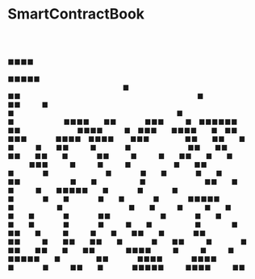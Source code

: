 # SmartContractBook



                                                                                          
  ■■■■                                 ■■■■■                                              
 ■   ■■                         ■     ■■   ■                  ■                       ■   
 ■       ■■■■  ■■    ■■■   ■ ■■■■■■  ■■        ■■■■   ■ ■■■  ■■■■  ■ ■■  ■■■    ■■■■ ■■■■ 
 ■■■     ■■  ■■  ■  ■   ■  ■■   ■    ■        ■■  ■■  ■■  ■■  ■    ■■   ■   ■  ■■  ■  ■   
   ■■■   ■   ■   ■      ■  ■■   ■    ■        ■    ■  ■    ■  ■    ■■       ■  ■      ■   
     ■■  ■   ■   ■  ■■■■■  ■    ■    ■        ■    ■  ■    ■  ■    ■    ■■■■■  ■      ■   
      ■  ■   ■   ■  ■   ■  ■    ■    ■■       ■    ■  ■    ■  ■    ■    ■   ■  ■      ■   
 ■   ■■  ■   ■   ■  ■  ■■  ■    ■■    ■■   ■  ■■  ■■  ■    ■  ■■   ■    ■  ■■  ■■  ■  ■■  
  ■■■■   ■   ■   ■  ■■■■■  ■     ■■    ■■■■    ■■■■   ■    ■   ■■  ■    ■■■■■   ■■■■   ■■ 
                                                                                          
                                                                                          